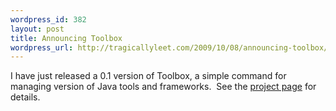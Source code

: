 ```yaml
--- 
wordpress_id: 382
layout: post
title: Announcing Toolbox
wordpress_url: http://tragicallyleet.com/2009/10/08/announcing-toolbox/
---
```

I have just released a 0.1 version of Toolbox, a simple command for managing version of Java tools and frameworks.&nbsp; See the <a href="/projects/toolbox">project page</a> for details.
